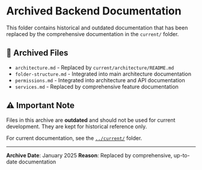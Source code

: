 # Archived Backend Documentation

This folder contains historical and outdated documentation that has been replaced by the comprehensive documentation in the `current/` folder.

## 📁 Archived Files

- `architecture.md` - Replaced by `current/architecture/README.md`
- `folder-structure.md` - Integrated into main architecture documentation  
- `permissions.md` - Integrated into architecture and API documentation
- `services.md` - Replaced by comprehensive feature documentation

## ⚠️ Important Note

Files in this archive are **outdated** and should not be used for current development. They are kept for historical reference only.

For current documentation, see the [`../current/`](../current/) folder.

---

**Archive Date**: January 2025
**Reason**: Replaced by comprehensive, up-to-date documentation